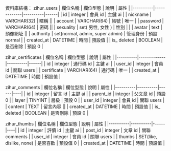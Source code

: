 資料庫結構：
zihur_users
| 欄位名稱 | 欄位型態 | 說明 | 屬性 |
|----------|-------------|----------|------|
|  id  |    integer      | 會員 id  | 主鍵 ai |
| nickname | VARCHAR(32) | 暱稱     ||
| account  | VARCHAR(64) | 帳號    | 唯一 |
| password | VARCHAR(64) | 密碼     ||
| sexuality | set( 男性, 女性 ) | 性別 |  |
| avatar   | text        | 頭像網址 ||
| authority | set(normal, admin, super admin) | 管理身份 | 預設 normal |
| created_at | DATETIME  | 時間     | 預設值 |
| is_ deleted | BOOLEAN  | 是否刪除 | 預設 0 |

zihur_certificates
| 欄位名稱 | 欄位型態 | 說明 | 屬性 |
|----------|-------------|----------|------|
|  id  |    integer      | 通行碼 id  | 主鍵 ai |
| user_id  | integer | 會員 id     | 關聯 users |
| certificate | VARCHAR(64) | 通行碼     | 唯一 |
| created_at | DATETIME  | 時間     | 預設值 |

zihur_comments
| 欄位名稱 | 欄位型態 | 說明 | 屬性 |
|----------|----------|------|----|
|  id  |    integer      | 留言 id  | 主鍵 ai |
| parent_id | integer    | 父文章 id | 預設 0 |
| layer    | TINYINT     | 層級 | 預設 0 |
| user_id  | integer     | 會員 id  | 關聯 users |
| content  | TEXT        | 留言內容 ||
| created_at | DATETIME  | 時間 | 預設值 |
| is_ deleted | BOOLEAN  | 是否刪除 | 預設 0 |

zihur_thumbs
| 欄位名稱 | 欄位型態 | 說明 | 屬性 |
|----------|----------|------|----|
| id | integer | 評價 id | 主鍵 ai |
| post_id | integer | 文章 id | 關聯 comments |
| user_id | integer | 會員 id | 關聯 users |
| thumbs | SET(like, dislike, none) | 是否喜歡 | 預設值 0 |
| created_at | DATETIME  | 時間 | 預設值 |
